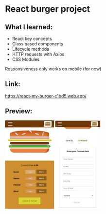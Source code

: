 # React burger project

## What I learned:
- React key concepts
- Class based components
- Lifecycle methods
- HTTP requests with Axios
- CSS Modules

Responsiveness only works on mobile (for now)

## Link:
https://react-my-burger-c1bd5.web.app/

## Preview:
<!--![test image](https://github.com/sergiornelas/react-burger-project/blob/main/burger1.jpeg) <!-- .element height="50%" width="50%" -->

<p float="left">
  <img src="https://github.com/sergiornelas/react-burger-project/blob/main/burger1.jpeg" width="32%" height="32%">
  <img src="https://github.com/sergiornelas/react-burger-project/blob/main/burger2.jpeg" width="29.25%" height="29.25%">
</p>
